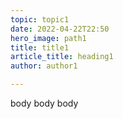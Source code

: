 ```yaml
---
topic: topic1
date: 2022-04-22T22:50
hero_image: path1
title: title1
article_title: heading1
author: author1

---
```

body body body